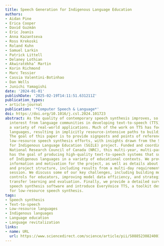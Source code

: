 ```yaml
---
title: Speech Generation for Indigenous Language Education
authors:
- Aidan Pine
- Erica Cooper
- David Guzmán
- Eric Joanis
- Anna Kazantseva
- Ross Krekoski
- Roland Kuhn
- Samuel Larkin
- Patrick Littell
- Delaney Lothian
- Akwiratékha’ Martin
- Korin Richmond
- Marc Tessier
- Cassia Valentini-Botinhao
- Dan Wells
- Junichi Yamagishi
date: '2024-01-01'
publishDate: '2025-02-19T14:11:51.631211Z'
publication_types:
- article-journal
publication: '*Computer Speech & Language*'
doi: https://doi.org/10.1016/j.csl.2024.101723
abstract: As the quality of contemporary speech synthesis improves, so too does the
  interest from language communities in developing text-to-speech (TTS) systems for
  a variety of real-world applications. Much of the work on TTS has focused on high-resource
  languages, resulting in implicitly resource-intensive paths to building such systems.
  The goal of this paper is to provide signposts and points of reference for future
  low-resource speech synthesis efforts, with insights drawn from the Speech Generation
  for Indigenous Language Education (SGILE) project. Funded and coordinated by the
  National Research Council of Canada (NRC), this multi-year, multi-partner project
  has the goal of producing high-quality text-to-speech systems that support the teaching
  of Indigenous languages in a variety of educational contexts. We provide background
  information and motivation for the project, as well as details about our approach
  and project structure, including results from a multi-day requirements-gathering
  session. We discuss some of our key challenges, including building models with appropriate
  controls for educators, improving model data efficiency, and strategies for low-resource
  transfer learning and evaluation. Finally, we provide a detailed survey of existing
  speech synthesis software and introduce EveryVoice TTS, a toolkit designed specifically
  for low-resource speech synthesis.
tags:
- Speech synthesis
- Text-to-speech
- Low-resource languages
- Indigenous languages
- Language education
- Language revitalization
links:
- name: URL
  url: https://www.sciencedirect.com/science/article/pii/S0885230824001062
---
```

